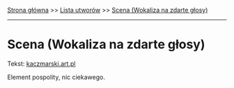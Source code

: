 [Strona główna](../index.md) >> [Lista utworów](../list.md) >> [Scena (Wokaliza na zdarte głosy)](538.md)

---

# Scena (Wokaliza na zdarte głosy)

Tekst: [kaczmarski.art.pl](https://www.kaczmarski.art.pl/tworczosc/wiersze/scena-wokaliza-na-zdarte-glosy/)

Element pospolity, nic ciekawego.